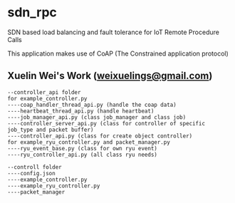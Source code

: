 # sdn_rpc
SDN based load balancing and fault tolerance for IoT Remote Procedure Calls

This application makes use of CoAP (The Constrained application protocol)
## Xuelin Wei's Work (weixuelings@gmail.com)

```
--controller_api folder
for example_controller.py
----coap_handler_thread_api.py (handle the coap data)
----heartbeat_thread_api.py (handle heartbeat)
----job_manager_api.py (class job_manager and class job)
----controller_server_api.py (class for controller of specific job_type and packet buffer)
----controller_api.py (class for create object controller)
for example_ryu_controller.py and packet_manager.py
----ryu_event_base.py (class for own ryu event)
----ryu_controller_api.py (all class ryu needs)

--controll folder
----config.json 
----example_controller.py
----example_ryu_controller.py 
----packet_manager
```

